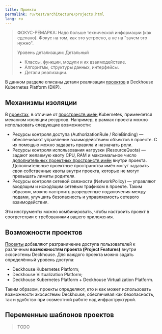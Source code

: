```yaml
---
title: Проекты
permalink: ru/test/architecture/projects.html
lang: ru
---
```


> ФОКУС-РЕМАРКА: Надо больше технической информации (как сделано). Фокус на том, как это устроено, а не на "зачем это нужно".
>
> Уровень детализации: Детальный
> - Классы, функции, модули и их взаимодействие.
> - Алгоритмы, структуры данных, интерфейсы.
> - Детали реализации.

В данном разделе описаны детали реализации [проектов](../concepts/glossary.html#проект) в Deckhouse Kubernetes Platform (DKP).

## Механизмы изоляции

В [проектах](../concepts/glossary.html#проект), в отличие от [пространств имён](../concepts/glossary.html#пространство-имён) Kubernetes, применяется механизм изоляции ресурсов. Например, в рамках проекта можно использовать следующие возможности:

- Ресурсы контроля доступа (AuthorizationRule / RoleBinding) — обеспечивают управление взаимодействием объектов в проекте. С их помощью можно задавать правила и назначать роли.
- Ресурсы контроля использования нагрузки (ResourceQuota) — задают желаемую квоту CPU, RAM и максимальное число [дополнительных проектных пространств имён](../concepts/glossary.html#дополнительное-проектное-пространство-имён) внутри проекта. Дополнительные проектные пространства имён могут задавать свои собственные квоты внутри проекта, которые не могут превышать лимиты родителя.
- Ресурсы контроля сетевой связности (NetworkPolicy) — управляют входящим и исходящим сетевым трафиком в проекте. Таким образом, можно настроить разрешенные подключения между подами, улучшить безопасность и управляемость сетевого взаимодействия.

Эти инструменты можно комбинировать, чтобы настроить проект в соответствии с требованиями вашего приложения.

## Возможности проектов

[Проекты](../concepts/glossary.html#проект) добавляют разграничение доступа пользователей к различным **возможностям проекта (Project Features)** внутри экосистемы Deckhouse. Для каждого проекта можно задать определённый уровень доступа:

- Deckhouse Kubernetes Platform;
- Deckhouse Virtualization Platform;
- Deckhouse Kubernetes Platform + Deckhouse Virtualization Platform.

Таким образом, проекты определяют, кто и как может использовать возможности экосистемы Deckhouse, обеспечивая как безопасность, так и удобство при совместной работе над инфраструктурой.

## Переменные шаблонов проектов

> TODO
